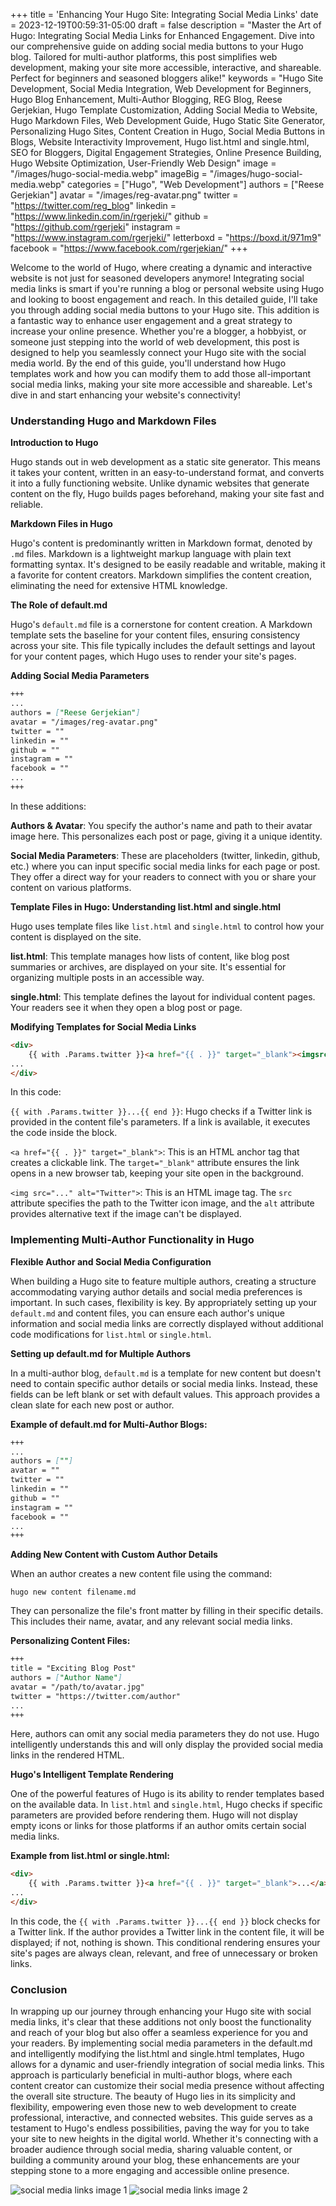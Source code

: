 +++
title = 'Enhancing Your Hugo Site: Integrating Social Media Links'
date = 2023-12-19T00:59:31-05:00
draft = false
description = "Master the Art of Hugo: Integrating Social Media Links for Enhanced Engagement. Dive into our comprehensive guide on adding social media buttons to your Hugo blog. Tailored for multi-author platforms, this post simplifies web development, making your site more accessible, interactive, and shareable. Perfect for beginners and seasoned bloggers alike!"
keywords = "Hugo Site Development, Social Media Integration, Web Development for Beginners, Hugo Blog Enhancement, Multi-Author Blogging, REG Blog, Reese Gerjekian, Hugo Template Customization, Adding Social Media to Website, Hugo Markdown Files, Web Development Guide, Hugo Static Site Generator, Personalizing Hugo Sites, Content Creation in Hugo, Social Media Buttons in Blogs, Website Interactivity Improvement, Hugo list.html and single.html, SEO for Bloggers, Digital Engagement Strategies, Online Presence Building, Hugo Website Optimization, User-Friendly Web Design"
image = "/images/hugo-social-media.webp"
imageBig = "/images/hugo-social-media.webp"
categories = ["Hugo", "Web Development"]
authors = ["Reese Gerjekian"]
avatar = "/images/reg-avatar.png"
twitter = "https://twitter.com/reg_blog"
linkedin = "https://www.linkedin.com/in/rgerjeki/"
github = "https://github.com/rgerjeki"
instagram = "https://www.instagram.com/rgerjeki/"
letterboxd = "https://boxd.it/971m9"
facebook = "https://www.facebook.com/rgerjekian/"
+++

Welcome to the world of Hugo, where creating a dynamic and interactive website is not just for seasoned developers anymore! Integrating social media links is smart if you're running a blog or personal website using Hugo and looking to boost engagement and reach. In this detailed guide, I'll take you through adding social media buttons to your Hugo site. This addition is a fantastic way to enhance user engagement and a great strategy to increase your online presence. Whether you're a blogger, a hobbyist, or someone just stepping into the world of web development, this post is designed to help you seamlessly connect your Hugo site with the social media world. By the end of this guide, you'll understand how Hugo templates work and how you can modify them to add those all-important social media links, making your site more accessible and shareable. Let's dive in and start enhancing your website's connectivity!

### Understanding Hugo and Markdown Files

**Introduction to Hugo**

Hugo stands out in web development as a static site generator. This means it takes your content, written in an easy-to-understand format, and converts it into a fully functioning website. Unlike dynamic websites that generate content on the fly, Hugo builds pages beforehand, making your site fast and reliable.

**Markdown Files in Hugo**

Hugo's content is predominantly written in Markdown format, denoted by `.md` files. Markdown is a lightweight markup language with plain text formatting syntax. It's designed to be easily readable and writable, making it a favorite for content creators. Markdown simplifies the content creation, eliminating the need for extensive HTML knowledge.

**The Role of default.md**

Hugo's `default.md` file is a cornerstone for content creation. A Markdown template sets the baseline for your content files, ensuring consistency across your site. This file typically includes the default settings and layout for your content pages, which Hugo uses to render your site's pages.

**Adding Social Media Parameters**

```markdown
+++
... 
authors = ["Reese Gerjekian"] 
avatar = "/images/reg-avatar.png" 
twitter = "" 
linkedin = "" 
github = "" 
instagram = "" 
facebook = "" 
...
+++
```

In these additions:

**Authors & Avatar**: You specify the author's name and path to their avatar image here. This personalizes each post or page, giving it a unique identity.

**Social Media Parameters**: These are placeholders (twitter, linkedin, github, etc.) where you can input specific social media links for each page or post. They offer a direct way for your readers to connect with you or share your content on various platforms.

**Template Files in Hugo: Understanding list.html and single.html**

Hugo uses template files like `list.html` and `single.html` to control how your content is displayed on the site.

**list.html**: This template manages how lists of content, like blog post summaries or archives, are displayed on your site. It's essential for organizing multiple posts in an accessible way.

**single.html**: This template defines the layout for individual content pages. Your readers see it when they open a blog post or page.

**Modifying Templates for Social Media Links**

```html
<div> 
    {{ with .Params.twitter }}<a href="{{ . }}" target="_blank"><imgsrc="/images/Social_Media_Icons/icons8-twitter-48.png" alt="Twitter"></a>{{ end }} 
...
</div>
```

In this code:

`{{ with .Params.twitter }}...{{ end }}`: Hugo checks if a Twitter link is provided in the content file's parameters. If a link is available, it executes the code inside the block.

`<a href="{{ . }}" target="_blank">`: This is an HTML anchor tag that creates a clickable link. The `target="_blank"` attribute ensures the link opens in a new browser tab, keeping your site open in the background.

`<img src="..." alt="Twitter">`: This is an HTML image tag. The `src` attribute specifies the path to the Twitter icon image, and the `alt` attribute provides alternative text if the image can't be displayed.

### Implementing Multi-Author Functionality in Hugo

**Flexible Author and Social Media Configuration**

When building a Hugo site to feature multiple authors, creating a structure accommodating varying author details and social media preferences is important. In such cases, flexibility is key. By appropriately setting up your `default.md` and content files, you can ensure each author's unique information and social media links are correctly displayed without additional code modifications for `list.html` or `single.html`.

**Setting up default.md for Multiple Authors**

In a multi-author blog, `default.md` is a template for new content but doesn't need to contain specific author details or social media links. Instead, these fields can be left blank or set with default values. This approach provides a clean slate for each new post or author.

**Example of default.md for Multi-Author Blogs:**

```markdown
+++
... 
authors = [""] 
avatar = "" 
twitter = "" 
linkedin = "" 
github = "" 
instagram = "" 
facebook = "" 
...
+++
```

**Adding New Content with Custom Author Details**

When an author creates a new content file using the command:

```console
hugo new content filename.md
```

They can personalize the file's front matter by filling in their specific details. This includes their name, avatar, and any relevant social media links.

**Personalizing Content Files:**

```markdown
+++ 
title = "Exciting Blog Post" 
authors = ["Author Name"] 
avatar = "/path/to/avatar.jpg" 
twitter = "https://twitter.com/author" 
... 
+++
```

Here, authors can omit any social media parameters they do not use. Hugo intelligently understands this and will only display the provided social media links in the rendered HTML.

**Hugo's Intelligent Template Rendering**

One of the powerful features of Hugo is its ability to render templates based on the available data. In `list.html` and `single.html`, Hugo checks if specific parameters are provided before rendering them. Hugo will not display empty icons or links for those platforms if an author omits certain social media links.

**Example from list.html or single.html:**

```html
<div> 
    {{ with .Params.twitter }}<a href="{{ . }}" target="_blank">...</a>{{ end }}
...
</div>
```

In this code, the `{{ with .Params.twitter }}...{{ end }}` block checks for a Twitter link. If the author provides a Twitter link in the content file, it will be displayed; if not, nothing is shown. This conditional rendering ensures your site's pages are always clean, relevant, and free of unnecessary or broken links.

### Conclusion

In wrapping up our journey through enhancing your Hugo site with social media links, it's clear that these additions not only boost the functionality and reach of your blog but also offer a seamless experience for you and your readers. By implementing social media parameters in the default.md and intelligently modifying the list.html and single.html templates, Hugo allows for a dynamic and user-friendly integration of social media links. This approach is particularly beneficial in multi-author blogs, where each content creator can customize their social media presence without affecting the overall site structure. The beauty of Hugo lies in its simplicity and flexibility, empowering even those new to web development to create professional, interactive, and connected websites. This guide serves as a testament to Hugo's endless possibilities, paving the way for you to take your site to new heights in the digital world. Whether it's connecting with a broader audience through social media, sharing valuable content, or building a community around your blog, these enhancements are your stepping stone to a more engaging and accessible online presence.

![social media links image 1](/images/Hugo_SocialMedia_Post/1.png)
![social media links image 2](/images/Hugo_SocialMedia_Post/2.png)
